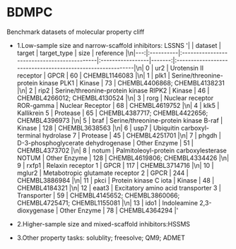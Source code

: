 # BDMPC

Benchmark datasets of molecular property cliff  

* 1.Low-sample size and narrow-scaffold inhibitors: LSSNS
'|    | dataset   | target                                      | target_type      |   size | reference                                                  |\n|---:|:----------|:--------------------------------------------|:-----------------|-------:|:-----------------------------------------------------------|\n|  0 | ur2       | Urotensin II receptor                       | GPCR             |     60 | CHEMBL1146083                                              |\n|  1 | plk1      | Serine/threonine-protein kinase PLK1        | Kinase           |     73 | CHEMBL4406868; CHEMBL4138231                               |\n|  2 | rip2      | Serine/threonine-protein kinase RIPK2       | Kinase           |     46 | CHEMBL4266012; CHEMBL4130524                               |\n|  3 | rorg      | Nuclear receptor ROR-gamma                  | Nuclear Receptor |     68 | CHEMBL4619752                                              |\n|  4 | klk5      | Kallikrein 5                                | Protease         |     65 | CHEMBL4387717; CHEMBL4422656; CHEMBL4396973                |\n|  5 | braf      | Serine/threonine-protein kinase B-raf       | Kinase           |    128 | CHEMBL3638563                                              |\n|  6 | usp7      | Ubiquitin carboxyl-terminal hydrolase 7     | Protease         |     45 | CHEMBL4251701                                              |\n|  7 | phgdh     | D-3-phosphoglycerate dehydrogenase          | Other Enzyme     |     51 | CHEMBL4373702                                              |\n|  8 | notum     | Palmitoleoyl-protein carboxylesterase NOTUM | Other Enzyme     |    128 | CHEMBL4619806; CHEMBL4334426                               |\n|  9 | rxfp1     | Relaxin receptor 1                          | GPCR             |    117 | CHEMBL3714716                                              |\n| 10 | mglur2    | Metabotropic glutamate receptor 2           | GPCR             |    244 | CHEMBL3886984                                              |\n| 11 | pkci      | Protein kinase C iota                       | Kinase           |     48 | CHEMBL4184321                                              |\n| 12 | eaat3     | Excitatory amino acid transporter 3         | Transporter      |     59 | CHEMBL4145652; CHEMBL3860066; CHEMBL4725471; CHEMBL1155081 |\n| 13 | ido1      | Indoleamine 2,3-dioxygenase                 | Other Enzyme     |     78 | CHEMBL4364294                                              |'

* 2.Higher-sample size and mixed-scaffold inhibitors:HSSMS




* 3.Other property tasks: solublity; freesolve; QM9; ADMET
